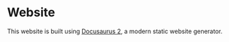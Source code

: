 # Website

This website is built using [Docusaurus 2](https://v2.docusaurus.io/), a modern static website generator.


